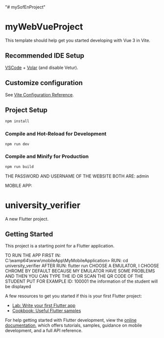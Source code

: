 "# mySofEnProject" 
# myWebVueProject

This template should help get you started developing with Vue 3 in Vite.

## Recommended IDE Setup

[VSCode](https://code.visualstudio.com/) + [Volar](https://marketplace.visualstudio.com/items?itemName=Vue.volar) (and disable Vetur).

## Customize configuration

See [Vite Configuration Reference](https://vite.dev/config/).

## Project Setup

```sh
npm install
```

### Compile and Hot-Reload for Development

```sh
npm run dev
```

### Compile and Minify for Production

```sh
npm run build
```

THE PASSWORD AND USERNAME OF THE WEBSITE BOTH ARE: admin 

MOBILE APP:
# university_verifier

A new Flutter project.

## Getting Started

This project is a starting point for a Flutter application.

TO RUN THE APP FIRST IN:
C:\wamp64\www\mobileApp\MyMobileApplication>
RUN:
cd university_verifier 
AFTER RUN:
flutter run 
CHOOSE A EMULATOR, I CHOOSE CHROME BY DEFAULT BECAUSE MY EMULATOR HAVE SOME PROBLEMS AND THEN YOU CAN TYPE THE ID OR SCAN THE QR CODE OF THE STUDENT PUT FOR EXAMPLE ID: 100001 the information of the student will be displayed

A few resources to get you started if this is your first Flutter project:

- [Lab: Write your first Flutter app](https://docs.flutter.dev/get-started/codelab)
- [Cookbook: Useful Flutter samples](https://docs.flutter.dev/cookbook)

For help getting started with Flutter development, view the
[online documentation](https://docs.flutter.dev/), which offers tutorials,
samples, guidance on mobile development, and a full API reference.
